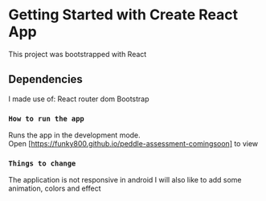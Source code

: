 # Getting Started with Create React App

This project was bootstrapped with React


## Dependencies


I made use of:
React router dom
Bootstrap


### `How to run the app`

Runs the app in the development mode.\
Open [https://funky800.github.io/peddle-assessment-comingsoon] to view


### `Things to change`

 The application is not responsive in android
 I will also like to add some animation, colors and effect
